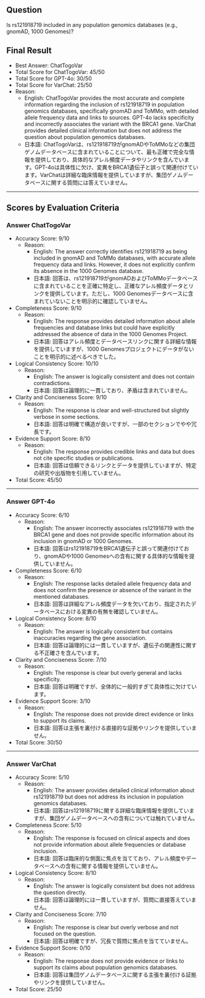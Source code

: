 ## Question

Is rs121918719 included in any population genomics databases (e.g., gnomAD, 1000 Genomes)?

## Final Result

- Best Answer: ChatTogoVar
- Total Score for ChatTogoVar: 45/50
- Total Score for GPT-4o: 30/50
- Total Score for VarChat: 25/50
- Reason:
  - English: ChatTogoVar provides the most accurate and complete information regarding the inclusion of rs121918719 in population genomics databases, specifically gnomAD and ToMMo, with detailed allele frequency data and links to sources. GPT-4o lacks specificity and incorrectly associates the variant with the BRCA1 gene. VarChat provides detailed clinical information but does not address the question about population genomics databases.
  - 日本語: ChatTogoVarは、rs121918719がgnomADやToMMoなどの集団ゲノムデータベースに含まれていることについて、最も正確で完全な情報を提供しており、具体的なアレル頻度データやリンクを含んでいます。GPT-4oは具体性に欠け、変異をBRCA1遺伝子と誤って関連付けています。VarChatは詳細な臨床情報を提供していますが、集団ゲノムデータベースに関する質問には答えていません。

---

## Scores by Evaluation Criteria

### Answer ChatTogoVar
- Accuracy Score: 9/10
  - Reason: 
    - English: The answer correctly identifies rs121918719 as being included in gnomAD and ToMMo databases, with accurate allele frequency data and links. However, it does not explicitly confirm its absence in the 1000 Genomes database.
    - 日本語: 回答は、rs121918719がgnomADおよびToMMoデータベースに含まれていることを正確に特定し、正確なアレル頻度データとリンクを提供しています。ただし、1000 Genomesデータベースに含まれていないことを明示的に確認していません。
- Completeness Score: 9/10
  - Reason: 
    - English: The response provides detailed information about allele frequencies and database links but could have explicitly addressed the absence of data in the 1000 Genomes Project.
    - 日本語: 回答はアレル頻度とデータベースリンクに関する詳細な情報を提供していますが、1000 Genomesプロジェクトにデータがないことを明示的に述べるべきでした。
- Logical Consistency Score: 10/10
  - Reason: 
    - English: The answer is logically consistent and does not contain contradictions.
    - 日本語: 回答は論理的に一貫しており、矛盾は含まれていません。
- Clarity and Conciseness Score: 9/10
  - Reason: 
    - English: The response is clear and well-structured but slightly verbose in some sections.
    - 日本語: 回答は明確で構造が良いですが、一部のセクションでやや冗長です。
- Evidence Support Score: 8/10
  - Reason: 
    - English: The response provides credible links and data but does not cite specific studies or publications.
    - 日本語: 回答は信頼できるリンクとデータを提供していますが、特定の研究や出版物を引用していません。
- Total Score: 45/50

---

### Answer GPT-4o
- Accuracy Score: 6/10
  - Reason: 
    - English: The answer incorrectly associates rs121918719 with the BRCA1 gene and does not provide specific information about its inclusion in gnomAD or 1000 Genomes.
    - 日本語: 回答はrs121918719をBRCA1遺伝子と誤って関連付けており、gnomADや1000 Genomesへの含有に関する具体的な情報を提供していません。
- Completeness Score: 6/10
  - Reason: 
    - English: The response lacks detailed allele frequency data and does not confirm the presence or absence of the variant in the mentioned databases.
    - 日本語: 回答は詳細なアレル頻度データを欠いており、指定されたデータベースにおける変異の有無を確認していません。
- Logical Consistency Score: 8/10
  - Reason: 
    - English: The answer is logically consistent but contains inaccuracies regarding the gene association.
    - 日本語: 回答は論理的には一貫していますが、遺伝子の関連性に関する不正確さを含んでいます。
- Clarity and Conciseness Score: 7/10
  - Reason: 
    - English: The response is clear but overly general and lacks specificity.
    - 日本語: 回答は明確ですが、全体的に一般的すぎて具体性に欠けています。
- Evidence Support Score: 3/10
  - Reason: 
    - English: The response does not provide direct evidence or links to support its claims.
    - 日本語: 回答は主張を裏付ける直接的な証拠やリンクを提供していません。
- Total Score: 30/50

---

### Answer VarChat
- Accuracy Score: 5/10
  - Reason: 
    - English: The answer provides detailed clinical information about rs121918719 but does not address its inclusion in population genomics databases.
    - 日本語: 回答はrs121918719に関する詳細な臨床情報を提供していますが、集団ゲノムデータベースへの含有については触れていません。
- Completeness Score: 5/10
  - Reason: 
    - English: The response is focused on clinical aspects and does not provide information about allele frequencies or database inclusion.
    - 日本語: 回答は臨床的な側面に焦点を当てており、アレル頻度やデータベースへの含有に関する情報を提供していません。
- Logical Consistency Score: 8/10
  - Reason: 
    - English: The answer is logically consistent but does not address the question directly.
    - 日本語: 回答は論理的には一貫していますが、質問に直接答えていません。
- Clarity and Conciseness Score: 7/10
  - Reason: 
    - English: The response is clear but overly verbose and not focused on the question.
    - 日本語: 回答は明確ですが、冗長で質問に焦点を当てていません。
- Evidence Support Score: 0/10
  - Reason: 
    - English: The response does not provide evidence or links to support its claims about population genomics databases.
    - 日本語: 回答は集団ゲノムデータベースに関する主張を裏付ける証拠やリンクを提供していません。
- Total Score: 25/50